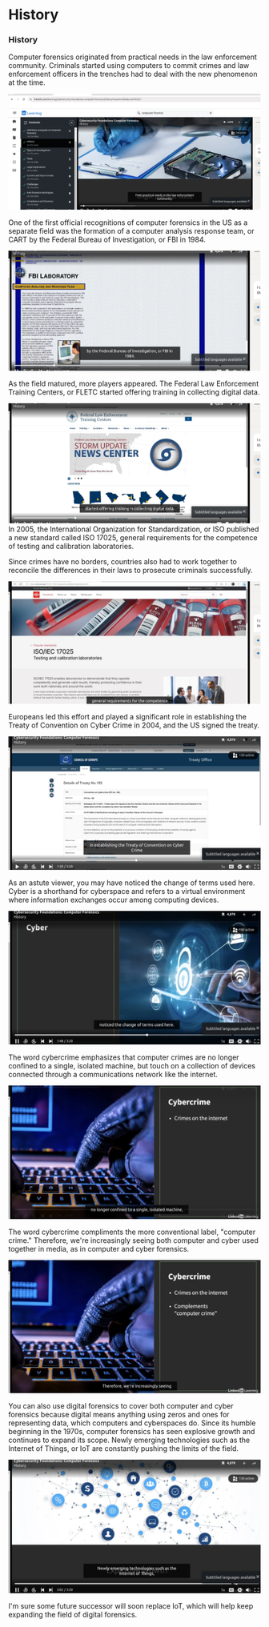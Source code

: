 # History

### **History**

Computer forensics originated from practical needs in the law enforcement community. Criminals started using computers to commit crimes and law enforcement officers in the trenches had to deal with the new phenomenon at the time.

![alt text](image.png)

 One of the first official recognitions of computer forensics in the US as a separate field was the formation of a computer analysis response team, or CART by the Federal Bureau of Investigation, or FBI in 1984\. 
 
 ![alt text](image-1.png)


 As the field matured, more players appeared. The Federal Law Enforcement Training Centers, or FLETC started offering training in collecting digital data. 
 
 ![alt text](image-2.png)
 In 2005, the International Organization for Standardization, or ISO published a new standard called ISO 17025, general requirements for the competence of testing and calibration laboratories. 
 
 Since crimes have no borders, countries also had to work together to reconcile the differences in their laws to prosecute criminals successfully.
 
 ![alt text](image-3.png)

  Europeans led this effort and played a significant role in establishing the Treaty of Convention on Cyber Crime in 2004, and the US signed the treaty. 
  
  ![alt text](image-4.png)

  As an astute viewer, you may have noticed the change of terms used here. Cyber is a shorthand for cyberspace and refers to a virtual environment where information exchanges occur among computing devices. 
  
  ![alt text](image-5.png)
  
  The word cybercrime emphasizes that computer crimes are no longer confined to a single, isolated machine, but touch on a collection of devices connected through a communications network like the internet. 
  
  ![alt text](image-6.png)

  The word cybercrime compliments the more conventional label, "computer crime." Therefore, we're increasingly seeing both computer and cyber used together in media, as in computer and cyber forensics.
  
  ![alt text](image-7.png) 
  
  You can also use digital forensics to cover both computer and cyber forensics because digital means anything using zeros and ones for representing data, which computers and cyberspaces do. Since its humble beginning in the 1970s, computer forensics has seen explosive growth and continues to expand its scope. Newly emerging technologies such as the Internet of Things, or IoT are constantly pushing the limits of the field. 
  
  ![alt text](../../../images/computer_forensic/image-8.png)
  
  I'm sure some future successor will soon replace IoT, which will help keep expanding the field of digital forensics.